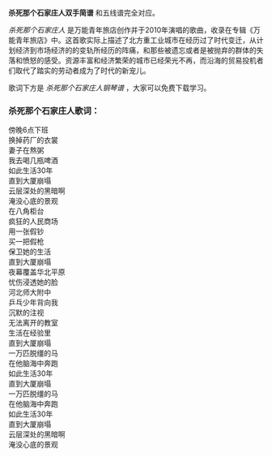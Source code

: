 

**杀死那个石家庄人双手简谱** 和五线谱完全对应。

_杀死那个石家庄人_
是万能青年旅店创作并于2010年演唱的歌曲，收录在专辑《万能青年旅店》中。这首歌实际上描述了北方重工业城市在经历过了时代变迁，从计划经济到市场经济的的变轨所经历的阵痛，和那些被遗忘或者是被抛弃的群体的失落和愤怒的感受。资源丰富和经济繁荣的城市已经荣光不再，而沿海的贸易投机者们取代了踏实的劳动者成为了时代的新宠儿。

歌词下方是 _杀死那个石家庄人钢琴谱_ ，大家可以免费下载学习。

### 杀死那个石家庄人歌词：

傍晚6点下班  
换掉药厂的衣裳  
妻子在熬粥  
我去喝几瓶啤酒  
如此生活30年  
直到大厦崩塌  
云层深处的黑暗啊  
淹没心底的景观  
在八角柜台  
疯狂的人民商场  
用一张假钞  
买一把假枪  
保卫她的生活  
直到大厦崩塌  
夜幕覆盖华北平原  
忧伤浸透她的脸  
河北师大附中  
乒乓少年背向我  
沉默的注视  
无法离开的教室  
生活在经验里  
直到大厦崩塌  
一万匹脱缰的马  
在他脑海中奔跑  
如此生活30年  
直到大厦崩塌  
一万匹脱缰的马  
在他脑海中奔跑  
如此生活30年  
直到大厦崩塌  
云层深处的黑暗啊  
淹没心底的景观

